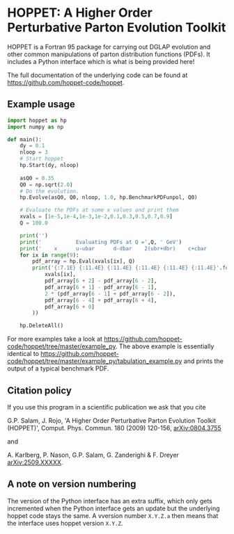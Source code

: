 # HOPPET: A Higher Order Perturbative Parton Evolution Toolkit

HOPPET is a Fortran 95 package for carrying out DGLAP evolution and other 
common manipulations of parton distribution functions (PDFs). It includes a Python interface which is what is being provided here!

The full documentation of the underlying code can be found at https://github.com/hoppet-code/hoppet.

## Example usage

```Python
import hoppet as hp
import numpy as np

def main():
    dy = 0.1    
    nloop = 3
    # Start hoppet
    hp.Start(dy, nloop)
    
    asQ0 = 0.35
    Q0 = np.sqrt(2.0)
    # Do the evolution. 
    hp.Evolve(asQ0, Q0, nloop, 1.0, hp.BenchmarkPDFunpol, Q0)

    # Evaluate the PDFs at some x values and print them
    xvals = [1e-5,1e-4,1e-3,1e-2,0.1,0.3,0.5,0.7,0.9]
    Q = 100.0

    print('')
    print('           Evaluating PDFs at Q =',Q, ' GeV')
    print('    x      u-ubar      d-dbar    2(ubr+dbr)    c+cbar       gluon')
    for ix in range(9):
        pdf_array = hp.Eval(xvals[ix], Q)
        print('{:7.1E} {:11.4E} {:11.4E} {:11.4E} {:11.4E} {:11.4E}'.format(
            xvals[ix],
            pdf_array[6 + 2] - pdf_array[6 - 2], 
            pdf_array[6 + 1] - pdf_array[6 - 1], 
            2 * (pdf_array[6 - 1] + pdf_array[6 - 2]),
            pdf_array[6 - 4] + pdf_array[6 + 4],
            pdf_array[6 + 0]
        ))

    hp.DeleteAll()
```   
For more examples take a look at https://github.com/hoppet-code/hoppet/tree/master/example_py. The above example is essentially identical to https://github.com/hoppet-code/hoppet/tree/master/example_py/tabulation_example.py and prints the output of a typical benchmark PDF.


## Citation policy

If you use this program in a scientific publication we ask that you cite

G.P. Salam, J. Rojo, 'A Higher Order Perturbative Parton Evolution Toolkit (HOPPET)', 
Comput. Phys. Commun. 180 (2009) 120-156, [arXiv:0804.3755](https://arxiv.org/abs/0804.3755)

and                                                       

A. Karlberg, P. Nason, G.P. Salam, G. Zanderighi & F. Dreyer [arXiv:2509.XXXXX](https://arxiv.org/abs/2509.XXXXX). 

## A note on version numbering

The version of the Python interface has an extra suffix, which only gets incremented when the Python interface gets an update but the underlying hoppet code stays the same. A vversion number `X.Y.Z.a` then means that the interface uses hoppet version `X.Y.Z`.